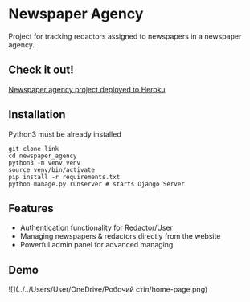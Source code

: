 # Newspaper Agency

Project for tracking redactors assigned to newspapers in a newspaper agency.

## Check it out!

[Newspaper agency project deployed to Heroku](PASTE_LINK_HERE)

## Installation

Python3 must be already installed

```shell
git clone link
cd newspaper_agency
python3 -m venv venv
source venv/bin/activate
pip install -r requirements.txt
python manage.py runserver # starts Django Server
``` 

## Features

* Authentication functionality for Redactor/User
* Managing newspapers & redactors directly from the website
* Powerful admin panel for advanced managing

## Demo


![](../../Users/User/OneDrive/Робочий стіл/home-page.png)